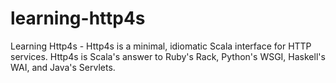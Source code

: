 # learning-http4s
Learning Http4s - Http4s is a minimal, idiomatic Scala interface for HTTP services. Http4s is Scala's answer to Ruby's Rack, Python's WSGI, Haskell's WAI, and Java's Servlets.
